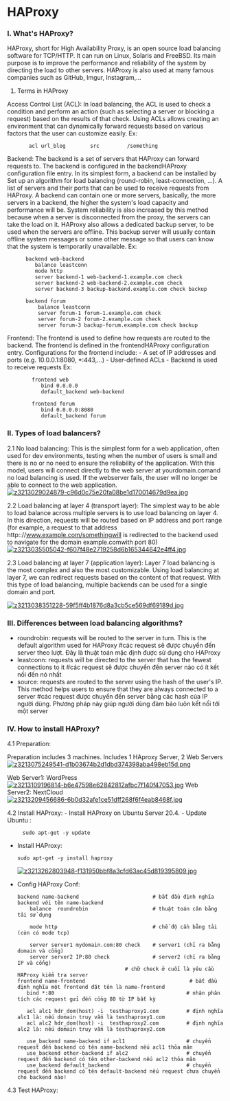 # HAProxy

### I. What's HAProxy?
   HAProxy, short for High Availability Proxy, is an open source load balancing software for TCP/HTTP. It can run on Linux, Solaris and FreeBSD. Its main purpose is to improve the performance and reliability of the system by directing the load to other servers. HAProxy is also used at many famous companies such as GitHub, Imgur, Instagram,...
   1. Terms in HAProxy
    
   Access Control List (ACL): In load balancing, the ACL is used to check a condition and perform an action (such as selecting a server or blocking a request) based on the results of that check. Using ACLs allows creating an environment that can dynamically forward requests based on various factors that the user can customize easily.
      Ex:
        
           acl url_blog        src         /something
   Backend: The backend is a set of servers that HAProxy can forward requests to. The backend is configured in the backendHAProxy configuration file entry. In its simplest form, a backend can be installed by Set up an algorithm for load balancing (round-robin, least-connection, ...). A list of servers and their ports that can be used to receive requests from HAProxy. A backend can contain one or more servers, basically, the more servers in a backend, the higher the system's load capacity and performance will be. System reliability is also increased by this method because when a server is disconnected from the proxy, the servers can take the load on it.
HAProxy also allows a dedicated backup server, to be used when the servers are offline. This backup server will usually contain offline system messages or some other message so that users can know that the system is temporarily unavailable.
      Ex:
      
          backend web-backend
             balance leastconn
             mode http
             server backend-1 web-backend-1.example.com check
             server backend-2 web-backend-2.example.com check
             server backend-3 backup-backend.example.com check backup
    
          backend forum
              balance leastconn
              server forum-1 forum-1.example.com check
              server forum-2 forum-2.example.com check
              server forum-3 backup-forum.example.com check backup
  Frontend: The frontend is used to define how requests are routed to the backend. The frontend is defined in the frontendHAProxy configuration entry. Configurations for the frontend include:
      - A set of IP addresses and ports (e.g. 10.0.0.1:8080, *:443,...)
      - User-defined ACLs
      - Backend is used to receive requests
     Ex:
            
            frontend web
               bind 0.0.0.0
               default_backend web-backend

            frontend forum
               bind 0.0.0.0:8080
               default_backend forum
### II. Types of load balancers?
   2.1 No load balancing:
   This is the simplest form for a web application, often used for dev environments, testing when the number of users is small and there is no or no need to ensure the reliability of the application. With this model, users will connect directly to the web server at yourdomain.comand no load balancing is used. If the webserver fails, the user will no longer be able to connect to the web application.
      [![z3213029024879-c96d0c75e20fa08be1d170014679d9ea.jpg](https://i.postimg.cc/BbTcvcpk/z3213029024879-c96d0c75e20fa08be1d170014679d9ea.jpg)](https://postimg.cc/tngVS6LN)
   
   2.2 Load balancing at layer 4 (transport layer):
   The simplest way to be able to load balance across multiple servers is to use load balancing on layer 4. In this direction, requests will be routed based on IP address and port range (for example, a request to that address http:://www.example.com/somethingwill is redirected to the backend used to navigate for the domain example.comwith port 80)
      [![z3213035505042-f607f48e2719258d6b165344642e4ff4.jpg](https://i.postimg.cc/Bb0HRP3g/z3213035505042-f607f48e2719258d6b165344642e4ff4.jpg)](https://postimg.cc/sQTMhXvQ)
   
   2.3 Load balancing at layer 7 (application layer):
   Layer 7 load balancing is the most complex and also the most customizable. Using load balancing at layer 7, we can redirect requests based on the content of that request. With this type of load balancing, multiple backends can be used for a single domain and port.
   
  [![z3213038351228-59f5ff4b1876d8a3cb5ce569df69189d.jpg](https://i.postimg.cc/Qdy5hysV/z3213038351228-59f5ff4b1876d8a3cb5ce569df69189d.jpg)](https://postimg.cc/3k2WZ9kH)
### III. Differences between load balancing algorithms?
   - roundrobin: requests will be routed to the server in turn. This is the default algorithm used for HAProxy #các request sẽ được chuyển đến server theo lượt. Đây là thuật toán mặc định được sử dụng cho HAProxy
   - leastconn: requests will be directed to the server that has the fewest connections to it #các request sẽ được chuyển đến server nào có ít kết nối đến nó nhất
   - source: requests are routed to the server using the hash of the user's IP. This method helps users to ensure that they are always connected to a server #các request được chuyển đến server bằng các hash của IP người dùng. Phương pháp này giúp người dùng đảm bảo luôn kết nối tới một server
### IV. How to install HAProxy?
   4.1 Preparation:
     
   Preparation includes 3 machines. Includes 1 HAproxy Server, 2 Web Servers
      [![z3213075249541-d1b03674b2d1dbd374398aba498eb15d.png](https://i.postimg.cc/PrqQHZZ3/z3213075249541-d1b03674b2d1dbd374398aba498eb15d.png)](https://postimg.cc/fk69jV8m)
  
   Web Server1: WordPress
       [![z3213109196814-b6e47598e62842812afbc7f140f47053.jpg](https://i.postimg.cc/FKM66pBJ/z3213109196814-b6e47598e62842812afbc7f140f47053.jpg)](https://postimg.cc/B8CNLTsq)
   Web Server2: NextCloud
        [![z3213209456686-6b0d32afe1ce51dff268f6f4eab8468f.jpg](https://i.postimg.cc/TP6mHWc3/z3213209456686-6b0d32afe1ce51dff268f6f4eab8468f.jpg)](https://postimg.cc/TKtpK1Sz)
   
   4.2 Install HAProxy:
    - Install HAProxy on Ubuntu Server 20.4.
    - Update Ubuntu :
      
         sudo apt-get -y update
         
    
   - Install HAProxy:
         
         sudo apt-get -y install haproxy
         
        [![z3213262803948-f131950bbf8a3cfd63ac45d819395809.jpg](https://i.postimg.cc/xCfSgYp4/z3213262803948-f131950bbf8a3cfd63ac45d819395809.jpg)](https://postimg.cc/sBN8gFrY)
        
   - Config HAProxy Conf:
      
         backend name-backend                        # bắt đầu định nghĩa backend với tên name-backend
             balance  roundrobin                     # thuật toán cân bằng tải sử dụng

             mode http                               # chế độ cần bằng tải (còn có mode tcp)

             server server1 mydomain.com:80 check    # server1 (chỉ ra bằng domain và cổng)
             server server2 IP:80 check              # server2 (chỉ ra bằng IP và cổng)
                                            # chữ check ở cuối là yêu cầu HAProxy kiểm tra server
         frontend name-frontend                                  # bắt đầu định nghĩa một frontend đặt tên là name-frontend
            bind *:80                                           # nhận phân tích các request gửi đến cổng 80 từ IP bất kỳ

            acl alc1 hdr_dom(host) -i  testhaproxy1.com         # định nghĩa alc1 là: nếu domain truy vấn là testhaproxy1.com
            acl alc2 hdr_dom(host) -i  testhaproxy2.com         # định nghĩa alc2 là: nếu domain truy vấn là testhaproxy2.com

            use_backend name-backend if acl1                    # chuyển request đến backend có tên name-backend nếu acl1 thỏa mãn
            use_backend other-backend if alc2                   # chuyển request đến backend có tên other-backend nếu acl2 thỏa mãn
            use_backend default_backend                         # chuyển request đến backend có tên default-backend nếu request chưa chuyển cho backend nào!
   
   4.3 Test HAProxy:
   
      
